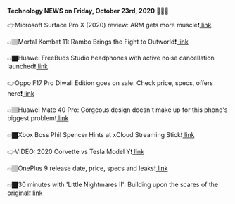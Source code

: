<b>Technology NEWS on Friday, October 23rd, 2020</b> 📡📡📡 

👉Microsoft Surface Pro X (2020) review: ARM gets more muscle❗️<a href='https://techblock.club/?p=7991'> link</a>

👉🏽Mortal Kombat 11: Rambo Brings the Fight to Outworld❗️<a href='https://techblock.club/?p=7993'> link</a>

👉🏿Huawei FreeBuds Studio headphones with active noise cancellation launched❗️<a href='https://techblock.club/?p=7995'> link</a>

👉Oppo F17 Pro Diwali Edition goes on sale: Check price, specs, offers here❗️<a href='https://techblock.club/?p=7997'> link</a>

👉🏽Huawei Mate 40 Pro: Gorgeous design doesn't make up for this phone's biggest problem❗️<a href='https://techblock.club/?p=7999'> link</a>

👉🏿Xbox Boss Phil Spencer Hints at xCloud Streaming Stick❗️<a href='https://techblock.club/?p=8001'> link</a>

👉VIDEO: 2020 Corvette vs Tesla Model Y❗️<a href='https://techblock.club/?p=8003'> link</a>

👉🏽OnePlus 9 release date, price, specs and leaks❗️<a href='https://techblock.club/?p=8005'> link</a>

👉🏿30 minutes with 'Little Nightmares II': Building upon the scares of the original❗️<a href='https://techblock.club/?p=8007'> link</a>

